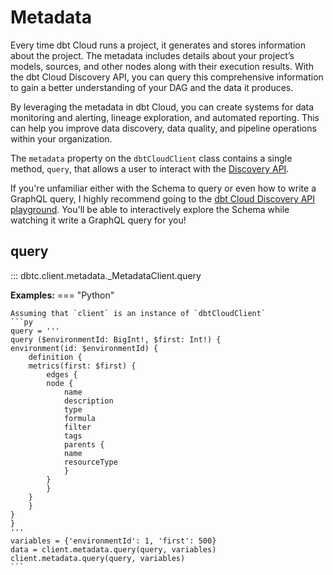 # Metadata

Every time dbt Cloud runs a project, it generates and stores information about the project. The metadata includes details about your project’s models, sources, and other nodes along with their execution results. With the dbt Cloud Discovery API, you can query this comprehensive information to gain a better understanding of your DAG and the data it produces.

By leveraging the metadata in dbt Cloud, you can create systems for data monitoring and alerting, lineage exploration, and automated reporting. This can help you improve data discovery, data quality, and pipeline operations within your organization.

The `metadata` property on the `dbtCloudClient` class contains a single method, `query`, that allows a user to interact with the [Discovery API](https://docs.getdbt.com/docs/dbt-cloud-apis/discovery-api).

If you're unfamiliar either with the Schema to query or even how to write a GraphQL query, I highly recommend going to the [dbt Cloud Discovery API playground](https://metadata.cloud.getdbt.com/beta/graphql).  You'll be able to interactively explore the Schema while watching it write a GraphQL query for you!

## query
::: dbtc.client.metadata._MetadataClient.query

**Examples:**
=== "Python"

    Assuming that `client` is an instance of `dbtCloudClient`
    ```py
    query = '''
    query ($environmentId: BigInt!, $first: Int!) {
    environment(id: $environmentId) {
        definition {
        metrics(first: $first) {
            edges {
            node {
                name
                description
                type
                formula
                filter
                tags
                parents {
                name
                resourceType
                }
            }
            }
        }
        }
    }
    }
    '''
    variables = {'environmentId': 1, 'first': 500}
    data = client.metadata.query(query, variables)
    client.metadata.query(query, variables)
    ```
